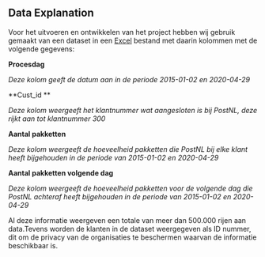 ## Data Explanation


Voor het uitvoeren en ontwikkelen van het project hebben wij gebruik gemaakt van een dataset in een [Excel]() bestand met daarin kolommen met de volgende gegevens: 

**Procesdag**

*Deze kolom geeft de datum aan in de periode 2015-01-02 en 2020-04-29*

**Cust_id **

*Deze kolom weergeeft het klantnummer wat aangesloten is bij PostNL, deze rijkt aan tot klantnummer 300*

**Aantal pakketten** 

*Deze kolom weergeeft de hoeveelheid pakketten die PostNL bij elke klant heeft bijgehouden in de periode van 2015-01-02 en 2020-04-29*

**Aantal pakketten volgende dag**

*Deze kolom weergeeft de hoeveelheid pakketten voor de volgende dag die PostNL achteraf heeft bijgehouden in de periode van 2015-01-02 en 2020-04-29*

 

Al deze informatie weergeven een totale van meer dan 500.000 rijen aan data.Tevens worden de klanten in de dataset weergegeven als ID nummer, dit om de privacy van de organisaties te beschermen waarvan de informatie beschikbaar is. 
